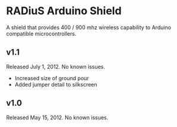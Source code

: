 RADiuS Arduino Shield
===
A shield that provides 400 / 900 mhz wireless capability to Arduino compatible microcontrollers.


v1.1
---
Released July 1, 2012. No known issues.

 * Increased size of ground pour 
 * Added jumper detail to silkscreen

v1.0
---
Released May 15, 2012. No known issues.
